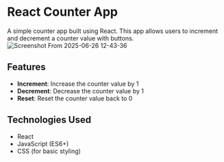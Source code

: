 # React Counter App

A simple counter app built using React. This app allows users to increment and decrement a counter value with buttons.
![Screenshot From 2025-06-26 12-43-36](https://github.com/user-attachments/assets/5d897344-c533-47e7-a6e6-0e14754e8d1e)


## Features

- **Increment**: Increase the counter value by 1
- **Decrement**: Decrease the counter value by 1
- **Reset**: Reset the counter value back to 0

## Technologies Used

- React
- JavaScript (ES6+)
- CSS (for basic styling)

